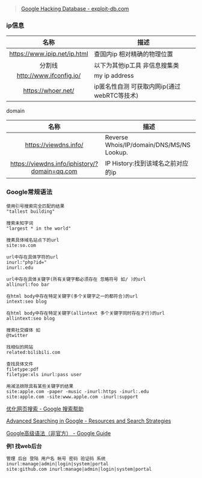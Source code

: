>[ Google Hacking Database - exploit-db.com](https://www.exploit-db.com/google-hacking-database)


### ip信息

|名称|描述|
|:-------------:|-----|
|https://www.ipip.net/ip.html | 查国内ip 相对精确的物理位置|
|分割线|以下为其他ip工具 非信息搜集类|
|http://www.ifconfig.io/ | my ip address |
|https://whoer.net/ | ip匿名性自测 可获取内网ip(通过webRTC等技术) |


domain

|名称|描述|
|:-------------:|-----|
|https://viewdns.info/|Reverse Whois/IP/domain/DNS/MS/NS Lookup.|
|https://viewdns.info/iphistory/?domain=qq.com|IP History:找到该域名之前对应的ip|



### Google常规语法

```
使用引号搜索完全匹配的结果
"tallest building"

搜索未知字词
"largest * in the world"

搜素具体域名站点下的url
site:so.com

url中存在具体字符的url
inurl:"php?id="
inurl:.edu

url中存在具体关键字(所有关键字都必须存在 忽略符号 如/ )的url
allinurl:foo bar

在html body中存在特定关键字(多个关键字之一的都符合)的url
intext:seo blog

在html body中存在特定关键字(allintext 多个关键字同时存在才行)的url
allintext:seo blog

搜索社交媒体 如
@twitter

找相似的网站
related:bilibili.com

查找具体文件
filetype:pdf
filetype:xls inurl:pass user
```

```
用减法排除具有某些关键字的结果
site:apple.com -paper -music -inurl:https -inurl:.edu
site:apple.com -site:www.apple.com -inurl:support
```

[优化网页搜索 - Google 搜索帮助](https://support.google.com/websearch/answer/2466433)

[Advanced Searching in Google - Resources and Search Strategies](https://sites.google.com/site/resourcesandsearchstrategies/google/advanced-searching-in-google)

[Google高级语法（非官方） - Google Guide](http://www.googleguide.com/or_operator.html)

**例1 找web后台**

```
管理 后台 登陆 用户名 帐号 密码 验证码 系统 inurl:manage|admin|login|system|portal
site:github.com inurl:manage|admin|login|system|portal
```
